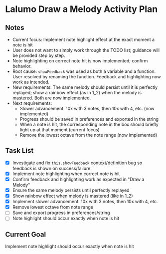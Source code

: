 # Lalumo Draw a Melody Activity Plan

## Notes
- Current focus: Implement note highlight effect at the exact moment a note is hit
- User does not want to simply work through the TODO list; guidance will be provided step by step.
- Note highlighting on correct note hit is now implemented; confirm behavior.
- Root cause: `showFeedback` was used as both a variable and a function. User resolved by renaming the function. Feedback and highlighting now work as intended.
- New requirements: The same melody should persist until it is perfectly replayed; show a rainbow effect (as in 1_2) when the melody is mastered. Both are now implemented.
- Next requirements:
  - Slower advancement: 10x with 3 notes, then 10x with 4, etc. (now implemented)
  - Progress should be saved in preferences and exported in the string
  - When a note is hit, the corresponding note in the box should briefly light up at that moment (current focus)
  - Remove the lowest octave from the note range (now implemented)

## Task List
- [x] Investigate and fix `this.showFeedback` context/definition bug so feedback is shown on success/failure
- [x] Implement note highlighting when correct note is hit
- [x] Confirm feedback and highlighting work as expected in "Draw a Melody"
- [x] Ensure the same melody persists until perfectly replayed
- [x] Show rainbow effect when melody is mastered (like in 1_2)
- [x] Implement slower advancement: 10x with 3 notes, then 10x with 4, etc.
- [x] Remove lowest octave from note range
- [ ] Save and export progress in preferences/string
- [ ] Note highlight should occur exactly when note is hit

## Current Goal
Implement note highlight should occur exactly when note is hit
